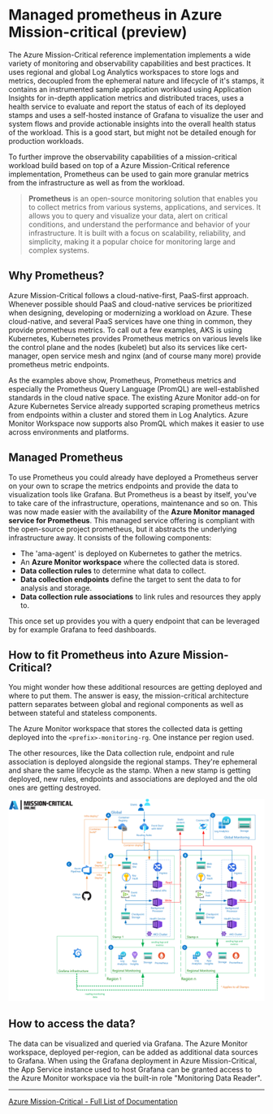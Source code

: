 # Managed prometheus in Azure Mission-critical (preview)

The Azure Mission-Critical reference implementation implements a wide variety of monitoring and observability capabilities and best practices. It uses regional and global Log Analytics workspaces to store logs and metrics, decoupled from the ephemeral nature and lifecycle of it's stamps, it contains an instrumented sample application workload using Application Insights for in-depth application metrics and distributed traces, uses a health service to evaluate and report the status of each of its deployed stamps and uses a self-hosted instance of Grafana to visualize the user and system flows and provide actionable insights into the overall health status of the workload. This is a good start, but might not be detailed enough for production workloads.

To further improve the observability capabilities of a mission-critical workload build based on top of a Azure Mission-Critical reference implementation, Prometheus can be used to gain more granular metrics from the infrastructure as well as from the workload.

> **Prometheus** is an open-source monitoring solution that enables you to collect metrics from various systems, applications, and services. It allows you to query and visualize your data, alert on critical conditions, and understand the performance and behavior of your infrastructure. It is built with a focus on scalability, reliability, and simplicity, making it a popular choice for monitoring large and complex systems.

## Why Prometheus?

Azure Mission-Critical follows a cloud-native-first, PaaS-first approach. Whenever possible should PaaS and cloud-native services be prioritized when designing, developing or modernizing a workload on Azure. These cloud-native, and several PaaS services have one thing in common, they provide prometheus metrics. To call out a few examples, AKS is using Kubernetes, Kubernetes provides Prometheus metrics on various levels like the control plane and the nodes (kubelet) but also its services like cert-manager, open service mesh and nginx (and of course many more) provide prometheus metric endpoints.

As the examples above show, Prometheus, Prometheus metrics and especially the Prometheus Query Language (PromQL) are well-established standards in the cloud native space. The existing Azure Monitor add-on for Azure Kubernetes Service already supported scraping prometheus metrics from endpoints within a cluster and stored them in Log Analytics. Azure Monitor Workspace now supports also PromQL which makes it easier to use across environments and platforms.

## Managed Prometheus

To use Prometheus you could already have deployed a Prometheus server on your own to scrape the metrics endpoints and provide the data to visualization tools like Grafana. But Prometheus is a beast by itself, you've to take care of the infrastructure, operations, maintenance and so on. This was now made easier with the availability of the **Azure Monitor managed service for Prometheus**. This managed service offering is compliant with the open-source project prometheus, but it abstracts the underlying infrastructure away. It consists of the following components:

- The 'ama-agent' is deployed on Kubernetes to gather the metrics.
- An **Azure Monitor workspace** where the collected data is stored.
- **Data collection rules** to determine what data to collect.
- **Data collection endpoints** define the target to sent the data to for analysis and storage.
- **Data collection rule associations** to link rules and resources they apply to.

This once set up provides you with a query endpoint that can be leveraged by for example Grafana to feed dashboards.

## How to fit Prometheus into Azure Mission-Critical?

You might wonder how these additional resources are getting deployed and where to put them. The answer is easy, the mission-critical architecture pattern separates between global and regional components as well as between stateful and stateless components.

The Azure Monitor workspace that stores the collected data is getting deployed into the `<prefix>-monitoring-rg`. One instance per region used.

The other resources, like the Data collection rule, endpoint and rule association is deployed alongside the regional stamps. They're ephemeral and share the same lifecycle as the stamp. When a new stamp is getting deployed, new rules, endpoints and associations are deployed and the old ones are getting destroyed.

![Architecture diagram with prometheus](../media/architecture_diagram_with_prometheus.png)

## How to access the data?

The data can be visualized and queried via Grafana. The Azure Monitor workspace, deployed per-region, can be added as additional data sources to Grafana. When using the Grafana deployment in Azure Mission-Critical, the App Service instance used to host Grafana can be granted access to the Azure Monitor workspace via the built-in role "Monitoring Data Reader".  

---

[Azure Mission-Critical - Full List of Documentation](/docs/README.md)
